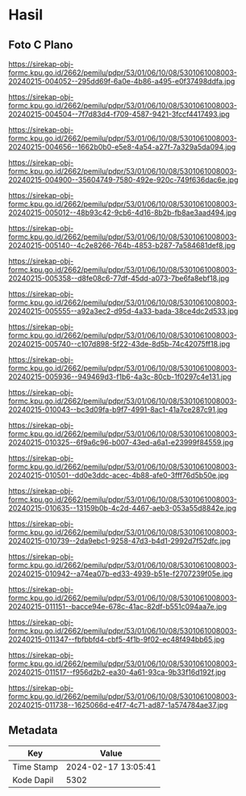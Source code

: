 # Hasil

## Foto C Plano

https://sirekap-obj-formc.kpu.go.id/2662/pemilu/pdpr/53/01/06/10/08/5301061008003-20240215-004052--295dd69f-6a0e-4b86-a495-e0f37498ddfa.jpg

https://sirekap-obj-formc.kpu.go.id/2662/pemilu/pdpr/53/01/06/10/08/5301061008003-20240215-004504--7f7d83d4-f709-4587-9421-3fccf4417493.jpg

https://sirekap-obj-formc.kpu.go.id/2662/pemilu/pdpr/53/01/06/10/08/5301061008003-20240215-004656--1662b0b0-e5e8-4a54-a27f-7a329a5da094.jpg

https://sirekap-obj-formc.kpu.go.id/2662/pemilu/pdpr/53/01/06/10/08/5301061008003-20240215-004900--35604749-7580-492e-920c-749f636dac6e.jpg

https://sirekap-obj-formc.kpu.go.id/2662/pemilu/pdpr/53/01/06/10/08/5301061008003-20240215-005012--48b93c42-9cb6-4d16-8b2b-fb8ae3aad494.jpg

https://sirekap-obj-formc.kpu.go.id/2662/pemilu/pdpr/53/01/06/10/08/5301061008003-20240215-005140--4c2e8266-764b-4853-b287-7a584681def8.jpg

https://sirekap-obj-formc.kpu.go.id/2662/pemilu/pdpr/53/01/06/10/08/5301061008003-20240215-005358--d8fe08c6-77df-45dd-a073-7be6fa8ebf18.jpg

https://sirekap-obj-formc.kpu.go.id/2662/pemilu/pdpr/53/01/06/10/08/5301061008003-20240215-005555--a92a3ec2-d95d-4a33-bada-38ce4dc2d533.jpg

https://sirekap-obj-formc.kpu.go.id/2662/pemilu/pdpr/53/01/06/10/08/5301061008003-20240215-005740--c107d898-5f22-43de-8d5b-74c42075ff18.jpg

https://sirekap-obj-formc.kpu.go.id/2662/pemilu/pdpr/53/01/06/10/08/5301061008003-20240215-005936--949469d3-f1b6-4a3c-80cb-1f0297c4e131.jpg

https://sirekap-obj-formc.kpu.go.id/2662/pemilu/pdpr/53/01/06/10/08/5301061008003-20240215-010043--bc3d09fa-b9f7-4991-8ac1-41a7ce287c91.jpg

https://sirekap-obj-formc.kpu.go.id/2662/pemilu/pdpr/53/01/06/10/08/5301061008003-20240215-010325--6f9a6c96-b007-43ed-a6a1-e23999f84559.jpg

https://sirekap-obj-formc.kpu.go.id/2662/pemilu/pdpr/53/01/06/10/08/5301061008003-20240215-010501--dd0e3ddc-acec-4b88-afe0-3fff76d5b50e.jpg

https://sirekap-obj-formc.kpu.go.id/2662/pemilu/pdpr/53/01/06/10/08/5301061008003-20240215-010635--13159b0b-4c2d-4467-aeb3-053a55d8842e.jpg

https://sirekap-obj-formc.kpu.go.id/2662/pemilu/pdpr/53/01/06/10/08/5301061008003-20240215-010739--2da9ebc1-9258-47d3-b4d1-2992d7f52dfc.jpg

https://sirekap-obj-formc.kpu.go.id/2662/pemilu/pdpr/53/01/06/10/08/5301061008003-20240215-010942--a74ea07b-ed33-4939-b51e-f2707239f05e.jpg

https://sirekap-obj-formc.kpu.go.id/2662/pemilu/pdpr/53/01/06/10/08/5301061008003-20240215-011151--bacce94e-678c-41ac-82df-b551c094aa7e.jpg

https://sirekap-obj-formc.kpu.go.id/2662/pemilu/pdpr/53/01/06/10/08/5301061008003-20240215-011347--fbfbbfd4-cbf5-4f1b-9f02-ec48f494bb65.jpg

https://sirekap-obj-formc.kpu.go.id/2662/pemilu/pdpr/53/01/06/10/08/5301061008003-20240215-011517--f956d2b2-ea30-4a61-93ca-9b33f16d192f.jpg

https://sirekap-obj-formc.kpu.go.id/2662/pemilu/pdpr/53/01/06/10/08/5301061008003-20240215-011738--1625066d-e4f7-4c71-ad87-1a574784ae37.jpg


## Metadata

| Key        | Value               |
| ---------- | ------------------- |
| Time Stamp | 2024-02-17 13:05:41 |
| Kode Dapil | 5302                |



